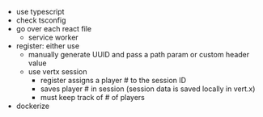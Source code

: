 - use typescript
- check tsconfig
- go over each react file
    - service worker
- register: either use
    - manually generate UUID and pass a path param or custom header value
    - use vertx session
        - register assigns a player # to the session ID
        - saves player # in session (session data is saved locally in vert.x)
        - must keep track of # of players
- dockerize
